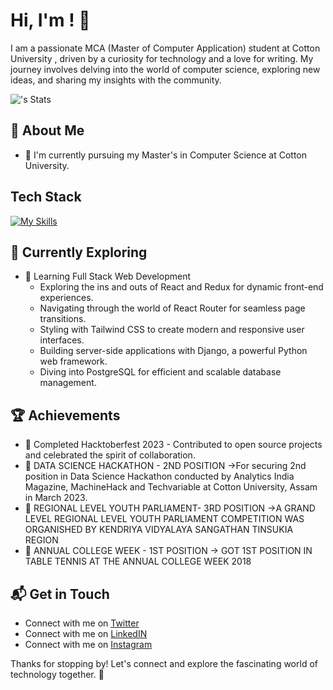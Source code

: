 # Hi, I'm <GAURAV CHETTRI>! 👋

I am a passionate MCA (Master of Computer Application) student at Cotton University , driven by a curiosity for technology and a love for writing. My journey involves delving into the world of computer science, exploring new ideas, and sharing my insights with the community.

![<username>'s Stats](https://github-readme-stats.vercel.app/api?username=<username>&theme=vue-dark&show_icons=true&hide_border=true&count_private=true)

## 🚀 About Me

- 🔭 I'm currently pursuing my Master's in Computer Science at Cotton University.
## Tech Stack
[![My Skills](https://skillicons.dev/icons?i=js,html,css,wasm,discord,bots,devto,docker,express,fastapi,figma,firebase,gcp,git,github,githubactions,gitlab,gmail,go,heroku,htmx,ai,js,jquery,kali,laravel,linkedin,linux,materialui,mongodb,mysql,nginx,nodejs,npm,ps,php,postman,powershell,py,pycharm,replit,sqlite,stackoverflow,ts,ubuntu,vscode,webpack,wordpress)](https://skillicons.dev)

## 🌱 Currently Exploring

- 🚀 Learning Full Stack Web Development
  - Exploring the ins and outs of React and Redux for dynamic front-end experiences.
  - Navigating through the world of React Router for seamless page transitions.
  - Styling with Tailwind CSS to create modern and responsive user interfaces.
  - Building server-side applications with Django, a powerful Python web framework.
  - Diving into PostgreSQL for efficient and scalable database management.

 ## 🏆 Achievements

- 🌟 Completed Hacktoberfest 2023 - Contributed to open source projects and celebrated the spirit of collaboration.
- 🌟 DATA SCIENCE HACKATHON - 2ND POSITION ->For securing 2nd position in Data Science Hackathon conducted by Analytics India Magazine, MachineHack and Techvariable at Cotton 
     University,  Assam in March 2023.
- 🌟 REGIONAL LEVEL YOUTH PARLIAMENT- 3RD POSITION ->A GRAND LEVEL REGIONAL LEVEL YOUTH PARLIAMENT COMPETITION WAS ORGANISHED BY KENDRIYA VIDYALAYA SANGATHAN TINSUKIA REGION
- 🌟 ANNUAL COLLEGE WEEK - 1ST POSITION -> GOT 1ST POSITION IN TABLE TENNIS AT THE ANNUAL COLLEGE WEEK 2018



## 📬 Get in Touch

- Connect with me on [Twitter](https://twitter.com/GAURAVHARDY1)
- Connect with me on [LinkedIN](https://www.linkedin.com/in/gauravchettri)
- Connect with me on [Instagram](https://www.instagram.com/gauravchettris/)

Thanks for stopping by! Let's connect and explore the fascinating world of technology together. 🚀

